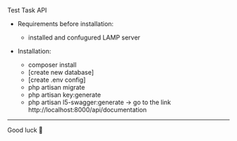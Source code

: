 Test Task API
- Requirements before installation:
    - installed and confugured LAMP server

- Installation:
    - composer install
    - [create new database]
    - [create .env config]
    - php artisan migrate
    - php artisan key:generate
    - php artisan l5-swagger:generate
      -> go to the link http://localhost:8000/api/documentation
_________________________________
Good luck 🙂
